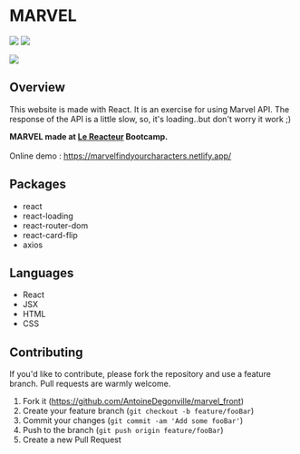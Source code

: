 # MARVEL
![](https://img.shields.io/github/last-commit/AntoineDegonville/marvel_front.svg?style=for-the-badge)
![](https://img.shields.io/website?up_color=green&up_message=online&url=https%3A%2F%2Fmarvelfindyourcharacters.netlify.app%2F)

![](https://res.cloudinary.com/dta6lllnx/image/upload/v1610457793/GithubPreviews/Screenshot_2021-01-12_at_14.20.43_l1jpl2.png)

## Overview

This website is made with React.
It is an exercise for using Marvel API.
The response of the API is a little slow, so, it's loading..but don't worry it work ;) 


**MARVEL made at [Le Reacteur](https://www.lereacteur.io/) Bootcamp.**  
<br />
Online demo : https://marvelfindyourcharacters.netlify.app/

## Packages

- react
- react-loading
- react-router-dom
- react-card-flip
- axios

## Languages 

- React
- JSX
- HTML
- CSS

## Contributing

If you'd like to contribute, please fork the repository and use a feature branch. Pull requests are warmly welcome.

1. Fork it (<https://github.com/AntoineDegonville/marvel_front>)
2. Create your feature branch (`git checkout -b feature/fooBar`)
3. Commit your changes (`git commit -am 'Add some fooBar'`)
4. Push to the branch (`git push origin feature/fooBar`)
5. Create a new Pull Request
